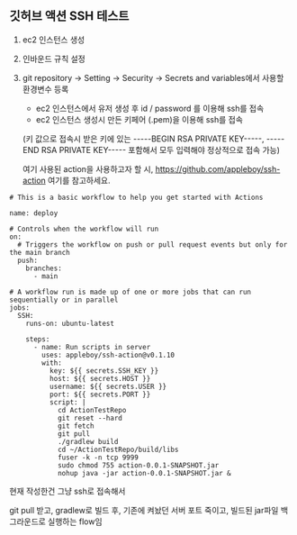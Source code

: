 ## 깃허브 액션 SSH 테스트

1. ec2 인스턴스 생성 
2. 인바운드 규칙 설정
3. git repository -> Setting -> Security -> Secrets and variables에서 사용할 환경변수 등록 
   - ec2 인스턴스에서 유저 생성 후 id / password 를 이용해 ssh를 접속
   - ec2 인스턴스 생성시 만든 키페어 (.pem)을 이용해 ssh를 접속 
  
   (키 값으로 접속시 받은 키에 있는 -----BEGIN RSA PRIVATE KEY-----, -----END RSA PRIVATE KEY----- 포함해서 모두 입력해야 정상적으로 접속 가능)
   
   여기 사용된 action을 사용하고자 할 시, https://github.com/appleboy/ssh-action 여기를 참고하세요.

```
# This is a basic workflow to help you get started with Actions

name: deploy

# Controls when the workflow will run
on:
  # Triggers the workflow on push or pull request events but only for the main branch
  push:
    branches:
      - main

# A workflow run is made up of one or more jobs that can run sequentially or in parallel
jobs:
  SSH:
    runs-on: ubuntu-latest

    steps:
      - name: Run scripts in server
        uses: appleboy/ssh-action@v0.1.10
        with:
          key: ${{ secrets.SSH_KEY }}   
          host: ${{ secrets.HOST }}
          username: ${{ secrets.USER }}
          port: ${{ secrets.PORT }}
          script: |
            cd ActionTestRepo
            git reset --hard
            git fetch
            git pull
            ./gradlew build
            cd ~/ActionTestRepo/build/libs
            fuser -k -n tcp 9999
            sudo chmod 755 action-0.0.1-SNAPSHOT.jar
            nohup java -jar action-0.0.1-SNAPSHOT.jar &
```

현재 작성한건 그냥 ssh로 접속해서 

git pull 받고, gradlew로 빌드 후, 기존에 켜놨던 서버 포트 죽이고, 빌드된 jar파일 백그라운드로 실행하는 flow임 
